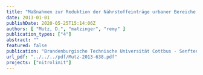 ```yaml
---
title: "Maßnahmen zur Reduktion der Nährstoffeinträge urbaner Bereiche, NITROLIMIT Diskussionspapier Band 2"
date: 2013-01-01
publishDate: 2020-05-25T15:14:06Z
authors: [ "Mutz, D.", "matzinger", "remy" ]
publication_types: ["4"]
abstract: ""
featured: false
publication: "Brandenburgische Technische Universität Cottbus - Senftenberg"
url_pdf: "../../../pdf/Mutz-2013-638.pdf"
projects: ["nitrolimit"]
---
```


